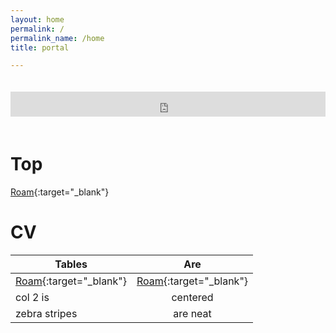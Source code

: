 ```yaml
---
layout: home
permalink: /
permalink_name: /home
title: portal

---
```


<iframe src="https://duckduckgo.com/search.html?prefill=Search&focus=yes" style="overflow:hidden;margin:0;margin-top:20px; margin-bottom:20px; padding:0;width:100%;height:40px;" frameborder="0"></iframe>  

# Top

[Roam](ext+container:name=Nitwit&url=https://roamresearch.com/){:target="_blank"}


# CV

| Tables        | Are           |
| ------------- |:-------------:|
| [Roam](ext+container:name=Nitwit&url=https://roamresearch.com/){:target="_blank"}  | [Roam](ext+container:name=Nitwit&url=https://roamresearch.com/){:target="_blank"} |
| col 2 is      | centered      |
| zebra stripes | are neat      |




